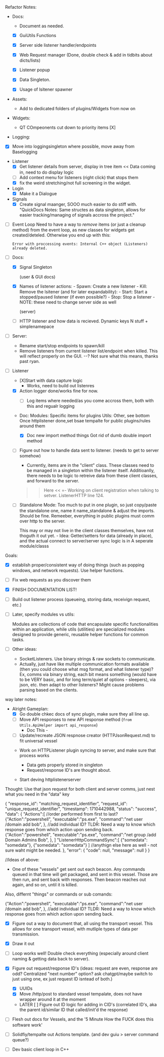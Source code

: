 Refactor Notes:

- Docs:
  - Document as needed.
  - [X] GuiUtils Functions

  - [X] Server side listener handler/endpoints 
  - [X] Web Request manager (Done, double check & add in tidbits about dicts/lists)
   - [X] Listener popup
   - [X] Data Singleton.
   - [X] Usage of lsitener spawner

 - Assets: 
     - Add to dedicated folders of plugins/Widgets from now on

 - Widgets:
     - QT COmpeonents cut down to priority items
      [X]


 - Logging:
  - [X] Move into loggingsingleton where possible, move away from Baselogging

 - Listener
     - [X] Get listener details from server, display in tree item << Data coming in, need to do display logic
     - [ ] Add context menu for listeners (right click) that stops them
     - [X] fix the weird stretching/not full screening in the widget.

 - Login
     - [X] Make it a Dialogue

  - Signals
      - [X] Create signal maanger, SOOO much easier to do stiff with. 
      "QuickDocs Notes: Same structes as data singleton, allows for easier tracking/managing of signals accross the project."

  - [ ] Event Loop
      Need to have a way to *remove* items (or just a cleanup method) from the event loop, as new classes for widgets get created/deteled. Otherwise you end up with this:
      
      `Error with proccessing events: Internal C++ object (Listeners) already deleted.`

  - [ ] Docs:
    - [X] Signal Singleton

      (user & GUI docs)
    - [X] Names of listener actions:
          - Spawn: Create a new listener
          - Kill: Remove the lsitener
          (and for later expandability):
          - Start: Start a stopped/paused listener (if even possible?)
          - Stop: Stop a listener
          - NOTE: these need to change server side as well


      (server)
    - [ ] HTTP listener and how data is recieved. Dynamic keys N stuff + simplenamepace

  - [ ] Server:
     - Rename start/stop endpoints to spawn/kill
     - Remove listeners from current listener list/endpoint when killed. This will reflect
        properly on the GUI. --? Not sure what this means, thanks past ryan.

  - [ ] Listener
      - [X]Start with data capture logic
          - Works, need to build out listenres

      - [X] Action logger done/works fine for now. 
          - [ ] Log items where needed/as you come accross them, both with this and regualr logging


      - Doc: 
          Modules: Specific items for plugins
          Utils: Other, see bottom
          Once httplistener done,set bsae tempalte for public plugins/rules around them


         - [X] Doc new import method things
              Got rid of dumb double import method

      - [ ] Figure out how to handle data sent to listener. (needs to get to server somehow)
        - Currently, items are in the "client" class. These classes need to be managed in a singleton within the listener itself. Additioanlly, there needs to be logic to retreive data from these client classes, and forward to the server. 

        >> Here <<
        =- Working on client registration when talking to setver. ListenerHTTP line 124. 

      - [ ] Standalone Mode:
          Too much to put in one plugin, so just copy/paste the standalone one, name it name_standalone & adjust the imports. Should be fine.
          Remeeber, everything in public plugins must comm over http to the server.
      

        This may or may not live in the client classes themselves, have not thoguth it out yet.
            - Idea: Getter/setters for data (already in place), and the actual connect to server/server sync logic is in
                A seperate module/classs
      

Goals:
 - [X] establish proper/consistent way of doing things (such as popping windows, and network requests).
    Use helper functions.

- [ ] Fix web requests as you discover them 
 - [X] FINISH DOCUMENTATION LIST! 
 - [ ] Build out listener process (queueing, storing data, receivign request, etc.)

- [ ] Later, specify modules vs utils:

    Modules are collections of code that encapsulate specific functionalities within an application, while utils (utilities) are specialized modules designed to provide generic, reusable helper functions for common tasks.


- [ ] Other ideas:
  - SocketListeners. Use binary strings & raw sockets to communicate. 
  - Actually, just have like multiple communication formats available (then you could choose what msg format, and what listener type)?
    Ex, comms via binary string, each bit means something (would have to be VERY basic, and for long term/quiet af options - sleepers), via json, etc. then adapt to other listeners? Might cause problems parsing based on the clients. 



way later notes:
- Alright Gameplan:
   - [X] Go double chkec docs of sync plugin, make sure they all line up. 
   - [ ] Move API responses to new API response method (`from Utils.ApiHelper import api_response`)
       - Doc This - 
   - [ ] Update/recreate JSON respnose creator (HTTPJsonRequest.md) to fit universal vessel
   - Work on HTTPListener plugin syncing *to* server, and make sure that process works 
      - Data gets properly stored in singleton
      - Request/response ID's are thought about. 

   - Start deving httplistenerserver 

Thought: Use that json request for both client and server comms, just nest what you need in the "data" key

{
  "response_id": "matching_request_identifier",
  "request_id": "unique_request_identifier",
  "timestamp": 1710442988,
  "status": "success",
  "data": {
    "Actions":[
        //order performed from first to last?
        {"Action":"powershell", "executable":"ps.exe", "command":"net user /domain add bob", }, //add individual ID? TLDR: Need a way to know which response goes from which action upon sending back.
        {"Action":"powershell", "executable":"ps.exe", "command":"net group /add Domain Admins Bob", },
    ]
    "ListenerHttpCommandSync":[
        {"somedata": "somedata"},
        {"somedata": "somedata"}
    ]
    //anythign else here as well - not sure waht might be needed.
  },
  "error": {
    "code": null,
    "message": null
  }
}

//Ideas of above:
 - One of these "vessels" get sent out each beacon. Any commands queued in that time will get packaged, and sent in this vessel. Those are then run, and sent back with responses. Then beacon reaches out again, and so on, until it is killed.

 Also, differnt "things" or commands or sub comands:         
 
 {"Action":"powershell", "executable":"ps.exe", "command":"net user /domain add bob", }, //add individual ID? TLDR: Need a way to know which response goes from which action upon sending back.


- [X] Figure out a way to document that, all using the transport vessel.
This allows for one transport vessel, with mutliple types of data per transmission.

- [X] Draw it out
- [ ] Loop works well! Double check everything (especially around client naming & getting data back to server). 
- [X] Figure out request/reqponse ID's (ideas: request are even, response are odd? Centralized "next number" option? ask chatgpt/maybe switch to just using one, ex just request ID isntead of both.)
    - [X] UUIDs
    - [X] Move /http/post to standard vessel tempalate, does not have wrapper around it at the moment
    - LATER [ ] Figure out ID logic for adding in CID's (correlated ID's, aka the parent id/similar ID that called/init'd the response)

- [ ] Flesh out docs for Vessels, and the '5 Minute How the FUCK does this software work'
- [ ] Solidfiy/tempalte out Actions template. (and dev guiu > server command queue?)
- [ ] Dev basic client loop in C++